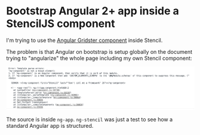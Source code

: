 # Bootstrap Angular 2+ app inside a StencilJS component

I'm trying to use the [Angular Gridster component](https://github.com/tiberiuzuld/angular-gridster2) inside Stencil.

The problem is that Angular on bootstrap is setup globally on the document trying to "angularize" the whole page including my own Stencil component:

![image](https://raw.githubusercontent.com/bitflower/ng-stencil/master/prob.png)

The source is inside `ng-app`. `ng-stencil` was just a test to see how a standard Angular app is structured.